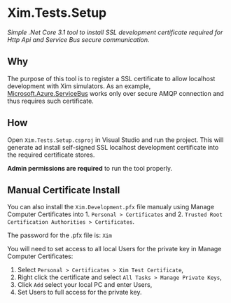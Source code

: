 # Xim.Tests.Setup

_Simple .Net Core 3.1 tool to install SSL development certificate required for Http Api and Service Bus secure communication._

## Why

The purpose of this tool is to register a SSL certificate to allow localhost development with Xim simulators. As an example, [Microsoft.Azure.ServiceBus](https://www.nuget.org/packages/Microsoft.Azure.ServiceBus) works only over secure AMQP connection and thus requires such certificate.

## How

Open `Xim.Tests.Setup.csproj` in Visual Studio and run the project. This will generate ad install self-signed SSL localhost development certificate into the required certificate stores.

**Admin permissions are required** to run the tool properly.

## Manual Certificate Install

You can also install the `Xim.Development.pfx` file manualy using Manage Computer Certificates into 1. `Personal > Certificates` and 2. `Trusted Root Certification Authorities > Certificates`.

The password for the .pfx file is: `Xim`

You will need to set access to all local Users for the private key in Manage Computer Certificates:
1. Select `Personal > Certificates > Xim Test Certificate`,
2. Right click the certificate and select `All Tasks > Manage Private Keys`,
3. Click `Add` select your local PC and enter Users,
4. Set Users to full access for the private key.